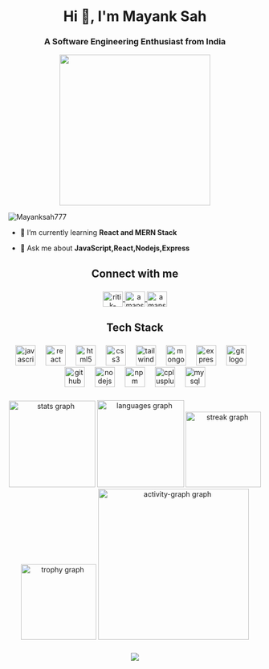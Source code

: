 
<h1 align="center">Hi 👋, I'm Mayank Sah</h1>
<h3 align="center">A Software Engineering Enthusiast from India</h3>

<div align="center">
  <img height="300" src="https://wiidgets.vercel.app/api/banner?title=Mayank%20Sah&bio=MERN%20Developer%20%F0%9F%A5%A4&twitter=Mayanksah777"  />
</div>

<p align="left"> <img src="https://komarev.com/ghpvc/?username=Mayanksah777&label=Profile%20views&color=0e75b6&style=flat" alt="Mayanksah777" /> </p>

- 🌱 I’m currently learning **React and MERN Stack**

- 💬 Ask me about **JavaScript,React,Nodejs,Express**


###

<h2 align="center">Connect with me</h2>

###

<div align="center">
  <a href="https://www.linkedin.com/in/mayank-sah-4239701b3/" target="blank">
    <img align="center" src="https://raw.githubusercontent.com/rahuldkjain/github-profile-readme-generator/master/src/images/icons/Social/linked-in-alt.svg" alt="ritik-mishra-a08299225" height="30" width="40" />
  </a>
  <a href="https://leetcode.com/Mayank_sah777/" target="blank">
    <img align="center" src="https://raw.githubusercontent.com/rahuldkjain/github-profile-readme-generator/master/src/images/icons/Social/leet-code.svg" alt="amansinglwln" height="30" width="40" />
  </a>
  <a href="https://www.geeksforgeeks.org/user/mayanksah777/" target="blank">
    <img align="center" src="https://raw.githubusercontent.com/rahuldkjain/github-profile-readme-generator/master/src/images/icons/Social/geeks-for-geeks.svg" alt="amansinglwln" height="30" width="40" />
  </a>
</div>

###

<h2 align="center">Tech Stack</h2>

###

<div align="center">
  <img src="https://cdn.jsdelivr.net/gh/devicons/devicon/icons/javascript/javascript-original.svg" height="40" alt="javascript logo"  />
  <img width="12" />
  <img src="https://cdn.jsdelivr.net/gh/devicons/devicon/icons/react/react-original.svg" height="40" alt="react logo"  />
  <img width="12" />
  <img src="https://cdn.jsdelivr.net/gh/devicons/devicon/icons/html5/html5-original.svg" height="40" alt="html5 logo"  />
  <img width="12" />
  <img src="https://cdn.jsdelivr.net/gh/devicons/devicon/icons/css3/css3-original.svg" height="40" alt="css3 logo"  />
  <img width="12" />
  <img src="https://cdn.jsdelivr.net/gh/devicons/devicon/icons/tailwindcss/tailwindcss-original-wordmark.svg" height="40" alt="tailwindcss logo"  />
  <img width="12" />
  <img src="https://cdn.jsdelivr.net/gh/devicons/devicon/icons/mongodb/mongodb-original.svg" height="40" alt="mongodb logo"  />
  <img width="12" />
  <img src="https://cdn.jsdelivr.net/gh/devicons/devicon/icons/express/express-original.svg" height="40" alt="express logo"  />
  <img width="12" />
  <img src="https://cdn.jsdelivr.net/gh/devicons/devicon/icons/git/git-original.svg" height="40" alt="git logo"  />
  <img width="12" />
  <img src="https://cdn.jsdelivr.net/gh/devicons/devicon/icons/github/github-original.svg" height="40" alt="github logo"  />
  <img width="12" />
  <img src="https://cdn.jsdelivr.net/gh/devicons/devicon/icons/nodejs/nodejs-original.svg" height="40" alt="nodejs logo"  />
  <img width="12" />
  <img src="https://cdn.jsdelivr.net/gh/devicons/devicon/icons/npm/npm-original-wordmark.svg" height="40" alt="npm logo"  />
  <img width="12" />
  <img src="https://cdn.jsdelivr.net/gh/devicons/devicon/icons/cplusplus/cplusplus-original.svg" height="40" alt="cplusplus logo"  />
  <img width="12" />
  <img src="https://cdn.jsdelivr.net/gh/devicons/devicon/icons/mysql/mysql-original.svg" height="40" alt="mysql logo"  />
</div>

###

<div align="center">
  <img src="https://github-readme-stats.vercel.app/api?username=Mayanksah777&hide_title=false&hide_rank=false&show_icons=true&include_all_commits=true&count_private=true&disable_animations=false&theme=merko&locale=en&hide_border=false&order=1" height="172" alt="stats graph"  />
  <img src="https://github-readme-stats.vercel.app/api/top-langs?username=Mayanksah777&locale=en&hide_title=false&layout=compact&card_width=320&langs_count=10&theme=merko&hide_border=false&order=2" height="173" alt="languages graph"  />
  <img src="https://streak-stats.demolab.com?user=Mayanksah777&locale=en&mode=daily&theme=merko&hide_border=false&border_radius=5&order=3" height="150" alt="streak graph"  />
  <img src="https://github-profile-trophy.vercel.app?username=Mayanksah777&theme=dracula&column=-1&row=1&margin-w=8&margin-h=8&no-bg=false&no-frame=false&order=4" height="150" alt="trophy graph"  />
  <img src="https://github-readme-activity-graph.vercel.app/graph?username=Mayanksah777&radius=16&theme=redical&area=true&order=5" height="300" alt="activity-graph graph"  />
</div>

###

<div align="center">
  <img src="https://profile-counter.glitch.me/Mayanksah777/count.svg?"  />
</div>

###

###
